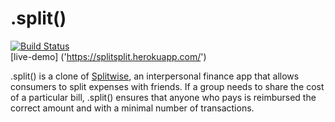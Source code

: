 # .split()
[![Build Status](https://app.travis-ci.com/dannyjwpark/split.svg?branch=main)](https://app.travis-ci.com/github/dannyjwpark/split)    
[live-demo] ('https://splitsplit.herokuapp.com/')

.split() is a clone of [Splitwise](https://www.splitwise.com/), an interpersonal finance app that allows consumers to split expenses with friends. If a group needs to share the cost of a particular bill, .split() ensures that anyone who pays is reimbursed the correct amount and with a minimal number of transactions. 







<!-- Friending
Bills
Transaction History
Comments -->

